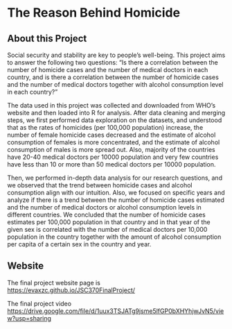 # The Reason Behind Homicide

## About this Project
Social security and stability are key to people’s well-being. This project aims to answer the following two questions: “Is there a correlation between the number of homicide cases and the number of medical doctors in each country, and is there a correlation between the number of homicide cases and the number of medical doctors together with alcohol consumption level in each country?” 

The data used in this project was collected and downloaded from WHO’s website and then loaded into R for analysis. After data cleaning and merging steps, we first performed data exploration on the datasets, and understood that as the rates of homicides (per 100,000 population) increase, the number of female homicide cases decreased and the estimate of alcohol consumption of females is more concentrated, and the estimate of alcohol consumption of males is more spread out. Also, majority of the countries have 20-40 medical doctors per 10000 population and very few countries have less than 10 or more than 50 medical doctors per 10000 population.


Then, we performed in-depth data analysis for our research questions, and we observed that the trend between homicide cases and alcohol consumption align with our intuition. Also, we focused on specific years and analyze if there is a trend between the number of homicide cases estimated and the number of medical doctors or alcohol consumption levels in different countries. We concluded that the number of homicide cases estimates per 100,000 population in that country and in that year of the given sex is correlated with the number of medical doctors per 10,000 population in the country together with the amount of alcohol consumption per capita of a certain sex in the country and year.

## Website
The final project website page is https://evaxzc.github.io/JSC370FinalProject/

The final project video https://drive.google.com/file/d/1uux3TSJATg9jsme5lfGP0bXHYhjwJvN5/view?usp=sharing

